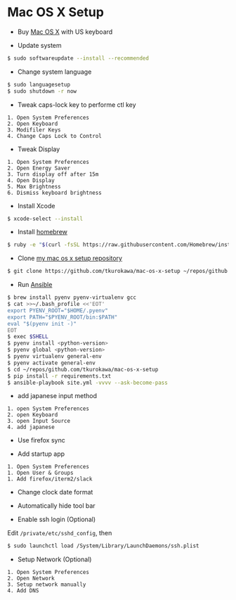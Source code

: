 Mac OS X Setup
==============

* Buy [Mac OS X](http://www.apple.com/jp/mac/) with US keyboard

* Update system

```bash
$ sudo softwareupdate --install --recommended
```

* Change system language

```bash
$ sudo languagesetup
$ sudo shutdown -r now
```

* Tweak caps-lock key to performe ctl key

```text
1. Open System Preferences
2. Open Keyboard
3. Modifiler Keys
4. Change Caps Lock to Control
```

* Tweak Display

```text
1. Open System Preferences
2. Open Energy Saver
3. Turn display off after 15m
4. Open Display
5. Max Brightness
6. Dismiss keyboard brightness
```

* Install Xcode

```bash
$ xcode-select --install
```

* Install [homebrew](http://brew.sh/)

```bash
$ ruby -e "$(curl -fsSL https://raw.githubusercontent.com/Homebrew/install/master/install)"
```

* Clone [my mac os x setup repository](https://github.com/tkurokawa/mac-os-x-setup)

```bash
$ git clone https://github.com/tkurokawa/mac-os-x-setup ~/repos/github.com/tkurokawa/mac-os-x-setup
```

* Run [Ansible](https://github.com/ansible/ansible)

```bash
$ brew install pyenv pyenv-virtualenv gcc
$ cat >>~/.bash_profile <<'EOT'
export PYENV_ROOT="$HOME/.pyenv"
export PATH="$PYENV_ROOT/bin:$PATH"
eval "$(pyenv init -)"
EOT
$ exec $SHELL
$ pyenv install <python-version>
$ pyenv global <python-version>
$ pyenv virtualenv general-env
$ pyenv activate general-env
$ cd ~/repos/github.com/tkurokawa/mac-os-x-setup
$ pip install -r requirements.txt
$ ansible-playbook site.yml -vvvv --ask-become-pass
```

* add japanese input method

```text
1. open System Preferences
2. open Keyboard
3. open Input Source
4. add japanese
```

* Use firefox sync

* Add startup app

```text
1. Open System Preferences
1. Open User & Groups
1. Add firefox/iterm2/slack
```

* Change clock date format

* Automatically hide tool bar

* Enable ssh login (Optional)

Edit `/private/etc/sshd_config`, then

```bash
$ sudo launchctl load /System/Library/LaunchDaemons/ssh.plist
```

* Setup Network (Optional)

```text
1. Open System Preferences
2. Open Network
3. Setup network manually
4. Add DNS
```
